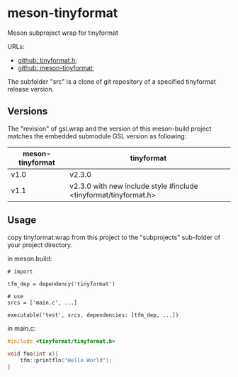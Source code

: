 # meson-tinyformat

Meson subproject wrap for tinyformat

URLs: 

- [github: tinyformat.h](https://github.com/c42f/tinyformat.git);
- [github: meson-tinyformat](https://github.com/randydu/meson-tinyformat.git);

The subfolder "src" is a clone of git repository of a specified tinyformat release version. 

## Versions

The "revision" of gsl.wrap and the version of this meson-build project matches the embedded submodule GSL version as following:

meson-tinyformat |  tinyformat 
-----------------|-----------
v1.0              | v2.3.0
v1.1              | v2.3.0 with new include style #include <tinyformat/tinyformat.h>


## Usage

copy tinyformat.wrap from this project to the "subprojects" sub-folder of your project directory.


in meson.build:

```
# import

tfm_dep = dependency('tinyformat')

# use
srcs = ['main.c', ...]

executable('test', srcs, dependencies: [tfm_dep, ...])

```

in main.c:

```c
#include <tinyformat/tinyformat.h>

void foo(int x){
    tfm::printfln("Hello World");
}
```



